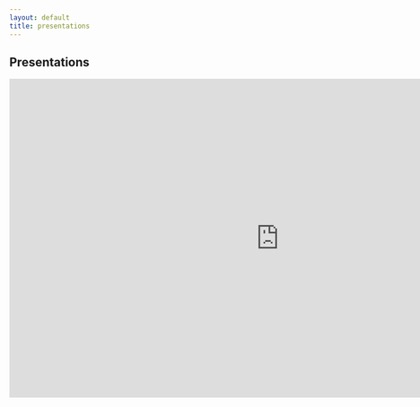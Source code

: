 ```yaml
---
layout: default
title: presentations
---
```


## Presentations

<iframe src="https://docs.google.com/presentation/d/e/2PACX-1vR1dPlYbhBLd7MNK0Syzx6cvporaqJmX8MhGRGcSCGdW5fqJyMB-sAE_-4uF2wVtS0guIR4nCPAYCFB/embed?start=false&loop=false&delayms=3000" frameborder="0" width="960" height="569" allowfullscreen="true" mozallowfullscreen="true" webkitallowfullscreen="true"></iframe>